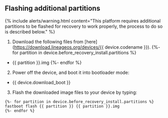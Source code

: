 ## Flashing additional partitions

{% include alerts/warning.html content="This platform requires additional partitions to be flashed for recovery to work properly, the process to do so is described below." %}

1. Download the following files from [here](https://download.lineageos.org/devices/{{ device.codename }}).
{%- for partition in device.before_recovery_install.partitions %}
  * {{ partition }}.img
{%- endfor %}
2. Power off the device, and boot it into bootloader mode:
  * {{ device.download_boot }}
3. Flash the downloaded image files to your device by typing:
  ```
  {%- for partition in device.before_recovery_install.partitions %}
fastboot flash {{ partition }} {{ partition }}.img
  {%- endfor %}
  ```

